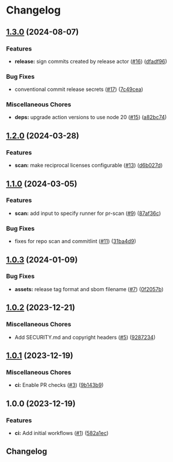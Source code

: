 # Changelog

## [1.3.0](https://github.com/circlefin/circle-public-github-workflows/compare/v1.2.0...v1.3.0) (2024-08-07)


### Features

* **release:** sign commits created by release actor ([#16](https://github.com/circlefin/circle-public-github-workflows/issues/16)) ([dfadf96](https://github.com/circlefin/circle-public-github-workflows/commit/dfadf96557f6bfdbad627b2137d7f602837bd179))


### Bug Fixes

* conventional commit release secrets ([#17](https://github.com/circlefin/circle-public-github-workflows/issues/17)) ([7c49cea](https://github.com/circlefin/circle-public-github-workflows/commit/7c49cea9807f640d5b8e4cba584905fa43b00c9f))


### Miscellaneous Chores

* **deps:** upgrade action versions to use node 20 ([#15](https://github.com/circlefin/circle-public-github-workflows/issues/15)) ([a82bc74](https://github.com/circlefin/circle-public-github-workflows/commit/a82bc74493008d5b44da4afcdd86fce4e2e446e7))

## [1.2.0](https://github.com/circlefin/circle-public-github-workflows/compare/v1.1.0...v1.2.0) (2024-03-28)


### Features

* **scan:** make reciprocal licenses configurable ([#13](https://github.com/circlefin/circle-public-github-workflows/issues/13)) ([d6b027d](https://github.com/circlefin/circle-public-github-workflows/commit/d6b027d873df0e12fc8f39f05924b090b8be3189))

## [1.1.0](https://github.com/circlefin/circle-public-github-workflows/compare/v1.0.3...v1.1.0) (2024-03-05)


### Features

* **scan:** add input to specify runner for pr-scan ([#9](https://github.com/circlefin/circle-public-github-workflows/issues/9)) ([87af36c](https://github.com/circlefin/circle-public-github-workflows/commit/87af36c2c5abcc01fb0af7099d55484429e18ff8))


### Bug Fixes

* fixes for repo scan and commitlint ([#11](https://github.com/circlefin/circle-public-github-workflows/issues/11)) ([31ba4d9](https://github.com/circlefin/circle-public-github-workflows/commit/31ba4d9c23d61bf04019fad7cab98a6a3686424e))

## [1.0.3](https://github.com/circlefin/circle-public-github-workflows/compare/v1.0.2...v1.0.3) (2024-01-09)


### Bug Fixes

* **assets:** release tag format and sbom filename ([#7](https://github.com/circlefin/circle-public-github-workflows/issues/7)) ([0f2057b](https://github.com/circlefin/circle-public-github-workflows/commit/0f2057b5da995e7f565e7544efc7316f66cb0f73))

## [1.0.2](https://github.com/circlefin/circle-public-github-workflows/compare/v1.0.1...v1.0.2) (2023-12-21)


### Miscellaneous Chores

* Add SECURITY.md and copyright headers ([#5](https://github.com/circlefin/circle-public-github-workflows/issues/5)) ([9287234](https://github.com/circlefin/circle-public-github-workflows/commit/928723477586dac74adaa8cf89088b223999af36))

## [1.0.1](https://github.com/circlefin/circle-public-github-workflows/compare/v1.0.0...v1.0.1) (2023-12-19)


### Miscellaneous Chores

* **ci:** Enable PR checks ([#3](https://github.com/circlefin/circle-public-github-workflows/issues/3)) ([9b143b9](https://github.com/circlefin/circle-public-github-workflows/commit/9b143b90e0e1aa0453db182aee24451d4b6bc94f))

## 1.0.0 (2023-12-19)


### Features

* **ci:** Add initial workflows ([#1](https://github.com/circlefin/circle-public-github-workflows/issues/1)) ([582a1ec](https://github.com/circlefin/circle-public-github-workflows/commit/582a1ec0f5a79242295da7b4530528912e9090cb))

## Changelog
